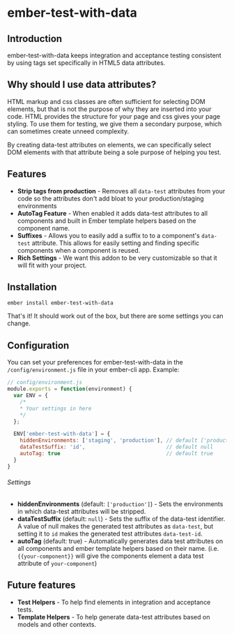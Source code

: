 # ember-test-with-data

## Introduction

ember-test-with-data keeps integration and acceptance testing consistent by
using tags set specifically in HTML5 data attributes.  

## Why should I use data attributes?

HTML markup and css classes are often sufficient for selecting DOM elements, but
that is not the purpose of why they are inserted into your code. HTML provides
the structure for your page and css gives your page styling. To use them for
testing, we give them a secondary purpose, which can sometimes create unneed
complexity.

By creating data-test attributes on elements, we can specifically select DOM
elements with that attribute being a sole purpose of helping you test.

## Features

* **Strip tags from production** - Removes all `data-test` attributes from your
code so the attributes don't add bloat to your production/staging environments
* **AutoTag Feature** - When enabled it adds data-test attributes to all
components and built in Ember template helpers based on the component name.
* **Suffixes** - Allows you to easily add a suffix to to a component's
`data-test` attribute. This allows for easily setting and finding specific
components when a component is reused.
* **Rich Settings** - We want this addon to be very customizable so that it will
fit with your project.

## Installation

```
ember install ember-test-with-data
```

That's it! It should work out of the box, but there are some settings you can
change.

## Configuration

You can set your preferences for ember-test-with-data in the
`/config/environment.js` file in your ember-cli app. Example:

```js
// config/environment.js
module.exports = function(environment) {
  var ENV = {
    /*
    * Your settings in here
    */
  };

  ENV['ember-test-with-data'] = {
    hiddenEnvironments: ['staging', 'production'], // default ['production']
    dataTestSuffix: 'id',                          // default null
    autoTag: true                                  // default true
  }
}
```

###### Settings

* **hiddenEnvironments** (default: `['production']`) - Sets the environments in
which data-test attributes will be stripped.
* **dataTestSuffix** (default: `null`) - Sets the suffix of the data-test
identifier. A value of null makes the generated test attributes as `data-test`,
but setting it to `id` makes the generated test attributes `data-test-id`.
* **autoTag** (default: true) - Automatically generates data test attributes on
all components and ember template helpers based on their name. (i.e.
`{{your-component}}` will give the components element a data test attribute of
`your-component`)

## Future features

* **Test Helpers** - To help find elements in integration and acceptance tests.
* **Template Helpers** - To help generate data-test attributes based on models
and other contexts.
